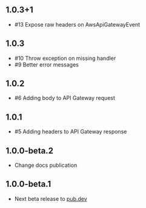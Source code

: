 ## 1.0.3+1

- #13 Expose raw headers on AwsApiGatewayEvent

## 1.0.3

- #10 Throw exception on missing handler
- #9 Better error messages

## 1.0.2

- #6 Adding body to API Gateway request

## 1.0.1

- #5 Adding headers to API Gateway response

## 1.0.0-beta.2

- Change docs publication

## 1.0.0-beta.1

- Next beta release to [pub.dev](https://pub.dev)
